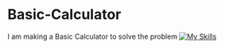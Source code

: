 # Basic-Calculator
I am making a Basic Calculator to solve the problem
[![My Skills](https://skillicons.dev/icons?i=git,html,css,js)](https://skillicons.dev)
